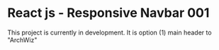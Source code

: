 # React js - Responsive Navbar 001

This project is currently in development. It is option (1) main header to "ArchWiz" 
